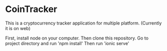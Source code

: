 # CoinTracker

This is a cryptocurrency tracker application for multiple platform. (Currently it is on web)

First, install node on your computer.
Then clone this repository.
Go to project directory and run 'npm install'
Then run 'ionic serve'
